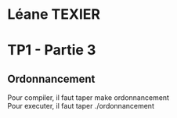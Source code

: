 # Léane TEXIER

# TP1 - Partie 3

## Ordonnancement
Pour compiler, il faut taper make ordonnancement                    
Pour executer, il faut taper ./ordonnancement     
